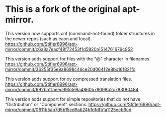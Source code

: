 This is a fork of the original apt-mirror.
==========

This version now supports cnf (command-not-found) folder structures in the newer repos (such as eaon and focal). https://github.com/Stifler6996/apt-mirror/commit/c6a8a7eacf48f72453f1d5920a1514761679c952

This version adds support for files with the "@" character in filenames. https://github.com/Stifler6996/apt-mirror/commit/36255f35e9a8698c46ce20d06412e8bc16f821fc

This version adds support for xy compressed translation files. https://github.com/Stifler6996/apt-mirror/commit/692ba11aeec9953e9a4860b78098b2c783f80484

This version adds support for simple repositories that do not have "Distribution" or "Component" sections. https://github.com/Stifler6996/apt-mirror/commit/0611b5ab7d5b15cd9ab24b1dfdfb1a1125ecb6cd
